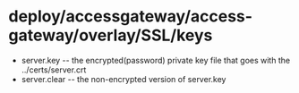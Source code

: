 # deploy/accessgateway/access-gateway/overlay/SSL/keys
* server.key -- the encrypted(password) private key file that goes with the ../certs/server.crt
* server.clear -- the non-encrypted version of server.key
